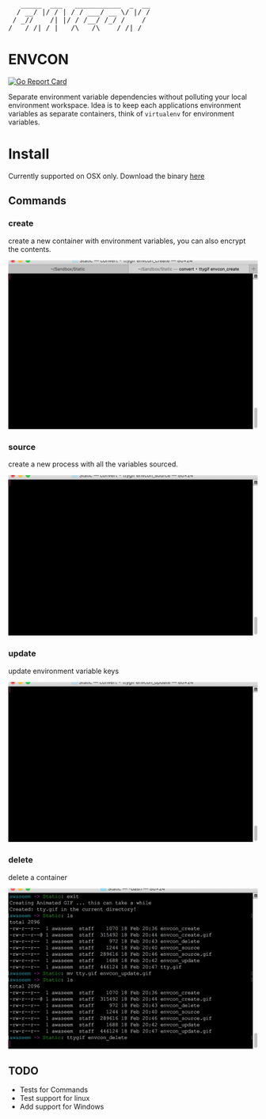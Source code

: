 <pre>
   _____  ___   ___________  _  __
  / __/ |/ / | / / ___/ __ \/ |/ /
 / _//    /| |/ / /__/ /_/ /    / 
/___/_/|_/ |___/\___/\____/_/|_/
</pre>

# ENVCON
[![Go Report Card](https://goreportcard.com/badge/github.com/awaseem/envcon)](https://goreportcard.com/report/github.com/awaseem/envcon)


Separate environment variable dependencies without polluting your local environment workspace.
Idea is to keep each applications environment variables as separate containers, think of `virtualenv` for environment variables.

# Install

Currently supported on OSX only. Download the binary [here](https://github.com/awaseem/envcon/releases)

## Commands

### create
create a new container with environment variables, you can also encrypt the contents.

![](./static/envcon_create.gif)

### source
create a new process with all the variables sourced.

![](./static/envcon_source.gif)

### update
update environment variable keys

![](./static/envcon_update.gif)

### delete 
delete a container

![](./static/envcon_delete.gif)

## TODO

- Tests for Commands
- Test support for linux
- Add support for Windows